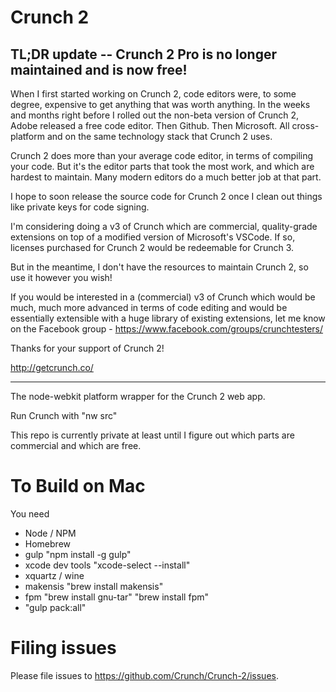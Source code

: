 Crunch 2
===
TL;DR update -- Crunch 2 Pro is no longer maintained and is now free!
-----
When I first started working on Crunch 2, code editors were, to some degree, expensive to get anything that was worth anything. In the weeks and months right before I rolled out the non-beta version of Crunch 2, Adobe released a free code editor. Then Github. Then Microsoft. All cross-platform and on the same technology stack that Crunch 2 uses.

Crunch 2 does more than your average code editor, in terms of compiling your code. But it's the editor parts that took the most work, and which are hardest to maintain. Many modern editors do a much better job at that part.

I hope to soon release the source code for Crunch 2 once I clean out things like private keys for code signing.

I'm considering doing a v3 of Crunch which are commercial, quality-grade extensions on top of a modified version of Microsoft's VSCode. If so, licenses purchased for Crunch 2 would be redeemable for Crunch 3.

But in the meantime, I don't have the resources to maintain Crunch 2, so use it however you wish!

If you would be interested in a (commercial) v3 of Crunch which would be much, much more advanced in terms of code editing and would be essentially extensible with a huge library of existing extensions, let me know on the Facebook group - https://www.facebook.com/groups/crunchtesters/

Thanks for your support of Crunch 2!

http://getcrunch.co/

---
The node-webkit platform wrapper for the Crunch 2 web app.

Run Crunch with "nw src"

This repo is currently private at least until I figure out which parts are commercial and which are free.

To Build on Mac
===============
You need

- Node / NPM
- Homebrew
- gulp "npm install -g gulp"
- xcode dev tools "xcode-select --install"
- xquartz / wine
- makensis "brew install makensis"
- fpm "brew install gnu-tar" "brew install fpm"
- "gulp pack:all"

Filing issues
====
Please file issues to https://github.com/Crunch/Crunch-2/issues.
